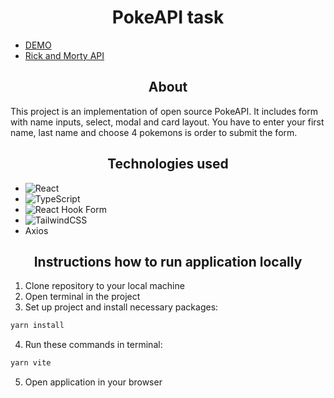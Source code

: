 <h1 align="center">PokeAPI task</h1>

- [DEMO](https://edgergard.github.io/pokeAPI/)
- [Rick and Morty API](https://pokeapi.co/)
 <h2 align="center">About</h2>

  This project is an implementation of open source PokeAPI.
  It includes form with name inputs, select, modal and card layout.
  You have to enter your first name, last name and choose 4 pokemons is order to submit the form.

<h2 align="center">Technologies used</h2>

 - ![React](https://img.shields.io/badge/react-%2320232a.svg?style=for-the-badge&logo=react&logoColor=%2361DAFB)
 - ![TypeScript](https://img.shields.io/badge/typescript-%23007ACC.svg?style=for-the-badge&logo=typescript&logoColor=white)
 - ![React Hook Form](https://img.shields.io/badge/React%20Hook%20Form-%23EC5990.svg?style=for-the-badge&logo=reacthookform&logoColor=white)
 - ![TailwindCSS](https://img.shields.io/badge/tailwindcss-%2338B2AC.svg?style=for-the-badge&logo=tailwind-css&logoColor=white)
 - Axios

<h2 align="center">Instructions how to run application locally</h2>

1. Clone repository to your local machine
2. Open terminal in the project
3. Set up project and install necessary packages:
```bash 
yarn install
```
4. Run these commands in terminal:
```bash 
yarn vite
```
5. Open application in your browser
